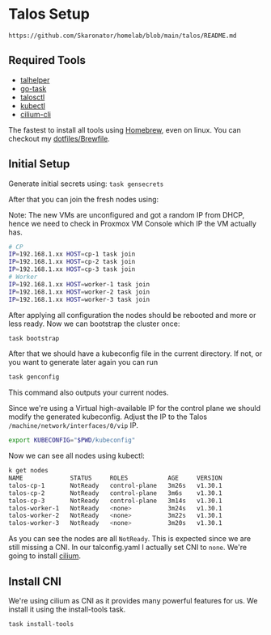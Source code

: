 # Talos Setup

`https://github.com/Skaronator/homelab/blob/main/talos/README.md`


## Required Tools

* [talhelper](https://github.com/budimanjojo/talhelper)
* [go-task](https://github.com/go-task/task)
* [talosctl](https://www.talos.dev/latest/learn-more/talosctl/)
* [kubectl](https://kubernetes.io/docs/tasks/tools/#kubectl)
* [cilium-cli](https://github.com/cilium/cilium-cli)

The fastest to install all tools using [Homebrew](https://brew.sh), even on linux. You can checkout my [dotfiles/Brewfile](https://github.com/Skaronator/dotfiles/blob/main/brew/Brewfile).

## Initial Setup

Generate initial secrets using: `task gensecrets`

After that you can join the fresh nodes using:

Note: The new VMs are unconfigured and got a random IP from DHCP, hence we need to check in Proxmox VM Console which IP the VM actually has.

```bash
# CP
IP=192.168.1.xx HOST=cp-1 task join
IP=192.168.1.xx HOST=cp-2 task join
IP=192.168.1.xx HOST=cp-3 task join
# Worker
IP=192.168.1.xx HOST=worker-1 task join
IP=192.168.1.xx HOST=worker-2 task join
IP=192.168.1.xx HOST=worker-3 task join
```

After applying all configuration the nodes should be rebooted and more or less ready. Now we can bootstrap the cluster once:

```bash
task bootstrap
```

After that we should have a kubeconfig file in the current directory. If not, or you want to generate later again you can run

```bash
task genconfig
```

This command also outputs your current nodes.

Since we're using a Virtual high-available IP for the control plane we should modify the generated kubeconfig. Adjust the IP to the Talos `/machine/network/interfaces/0/vip` IP.

```bash
export KUBECONFIG="$PWD/kubeconfig"
```

Now we can see all nodes using kubectl:

```bash
k get nodes
NAME             STATUS     ROLES           AGE     VERSION
talos-cp-1       NotReady   control-plane   3m26s   v1.30.1
talos-cp-2       NotReady   control-plane   3m6s    v1.30.1
talos-cp-3       NotReady   control-plane   3m14s   v1.30.1
talos-worker-1   NotReady   <none>          3m24s   v1.30.1
talos-worker-2   NotReady   <none>          3m22s   v1.30.1
talos-worker-3   NotReady   <none>          3m20s   v1.30.1
```

As you can see the nodes are all `NotReady`. This is expected since we are still missing a CNI. In our talconfig.yaml I actually set CNI to `none`. We're going to install [cilium](https://cilium.io/).

## Install CNI

We're using cilium as CNI as it provides many powerful features for us. We install it using the install-tools task.

```bash
task install-tools
```
